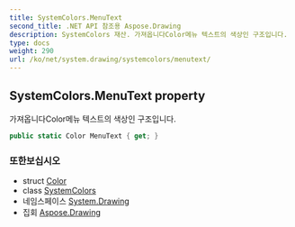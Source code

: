 ```yaml
---
title: SystemColors.MenuText
second_title: .NET API 참조용 Aspose.Drawing
description: SystemColors 재산. 가져옵니다Color메뉴 텍스트의 색상인 구조입니다.
type: docs
weight: 290
url: /ko/net/system.drawing/systemcolors/menutext/
---
```

## SystemColors.MenuText property

가져옵니다Color메뉴 텍스트의 색상인 구조입니다.

```csharp
public static Color MenuText { get; }
```

### 또한보십시오

* struct [Color](../../color/)
* class [SystemColors](../)
* 네임스페이스 [System.Drawing](../../systemcolors/)
* 집회 [Aspose.Drawing](../../../)


